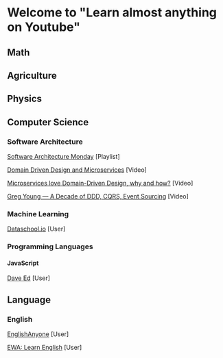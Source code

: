 # Welcome to "Learn almost anything on Youtube"

## Math
## Agriculture
## Physics
## Computer Science

### Software Architecture
[Software Architecture Monday](https://www.youtube.com/playlist?list=PLdsOZAx8I5umhnn5LLTNJbFgwA3xbycar) [Playlist]

[Domain Driven Design and Microservices](https://www.youtube.com/watch?v=Km1fZ108UXU) [Video]

[Microservices love Domain-Driven Design, why and how?](https://www.youtube.com/watch?v=ZJiFlgimHss) [Video]

[Greg Young — A Decade of DDD, CQRS, Event Sourcing](https://www.youtube.com/watch?v=LDW0QWie21s) [Video]

### Machine Learning
[Dataschool.io](https://www.youtube.com/user/dataschool) [User]
### Programming Languages
#### JavaScript
[Dave Ed](https://www.youtube.com/channel/UClb90NQQcskPUGDIXsQEz5Q) [User]
## Language

### English
[EnglishAnyone](https://www.youtube.com/user/EnglishAnyone/) [User]

[ EWA: Learn English](https://www.youtube.com/channel/UC0mpRLFvHChkfD9m4paaN-Q) [User]
